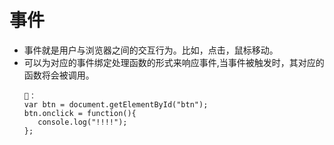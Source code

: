 # 事件
- 事件就是用户与浏览器之间的交互行为。比如，点击，鼠标移动。
- 可以为对应的事件绑定处理函数的形式来响应事件,当事件被触发时，其对应的函数将会被调用。
   ```
   🌰：
   var btn = document.getElementById("btn");
   btn.onclick = function(){
      console.log("!!!!");
   };
   ```
